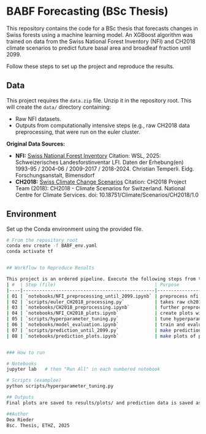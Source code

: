 # BABF Forecasting (BSc Thesis)

This repository contains the code for a BSc thesis that forecasts changes in Swiss forests using a machine learning model. An XGBoost algorithm was trained on data from the Swiss National Forest Inventory (NFI) and CH2018 climate scenarios to predict future basal area and broadleaf fraction until 2099.



Follow these steps to set up the project and reproduce the results.

## Data

This project requires the `data.zip` file. Unzip it in the repository root. This will create the `data/` directory containing:
- Raw NFI datasets.
- Outputs from computationally intensive steps (e.g., raw CH2018 data preprocessing, that were run on the euler cluster.

**Original Data Sources:**
- **NFI:** [Swiss National Forest Inventory](https://www.lfi.ch/en/services/data-supply)
Citation: WSL, 2025: Schweizerisches Landesforstinventar LFI. Daten der Erhebung(en) 1993-95 / 2004-06 / 2009-2017 / 2018-2024. Christian Temperli. Eidg. Forschungsanstalt, Bimensdorf
- **CH2018:** [Swiss Climate Change Scenarios](https://www.nccs.admin.ch/nccs/en/home/climate-change-and-impacts/swiss-climate-change-scenarios/ch2018---climate-scenarios-for-switzerland.html)
Citation:  CH2018 Project Team (2018): CH2018 - Climate Scenarios for Switzerland. National Centre for Climate Services. doi: 10.18751/Climate/Scenarios/CH2018/1.0

## Environment

Set up the Conda environment using the provided file.

```bash
# From the repository root
conda env create -f BABF_env.yaml
conda activate tf


## Workflow to Reproduce Results

This project is an ordered pipeline. Execute the following steps from the repository root to reproduce the thesis results.
| #  | Step (file)                                    | Purpose                                                                                                                                                             |
|----|------------------------------------------------|---------------------------------------------------------------------------------------------------------------------------------------------------------------------|
| 01 | `notebooks/NFI_preprocessing_until_2099.ipynb` | preprocess nfi data with a template until 2099 for combining with the climate data  data.                                                                                           |
| 02 | `scripts/euler_CH2018_processing.py`           | takes raw ch2018 files and calculates yearly metrics for selected coordinates (was done on the euler cluster, output files are in data.zip). not runnable because data is too large`.                                      |
| 03 | `notebooks/CH2018_preprocessing.ipynb`         | further preprocesses climate data and combine with nfi data data.                                                                                                                      |
| 04 | `notebooks/NFI_CH2018_plots.ipynb`             | create plots with nfi and ch2018 data dataset.                                                                                                                  |
| 05 | `scripts/hyperparameter_tuning.py`             | tune hyperparameters (was done on the euler cluster, the tuned hyperparameters are implemented in`model_evaluation.ipynb` and in `prediction_until_2099`). run once only with INVNR 150,250,350 (for model evaluation) and once with INVNR 150,250,350,450 (for iterative forecasting)                                |
| 06 | `notebooks/model_evaluation.ipynb`             | train and evaluate models.                                                                                              |
| 07 | `scripts/prediction_until_2099.py`             | make predictions until 2099 (was done on the euler cluster, output files are in data.zip)                                   |
| 08 | `notebooks/prediction_plots.ipynb`             | make plots of predicted values until 2099 thesis.                                                                               |


### How to run

# Notebooks
jupyter lab   # then "Run All" in each numbered notebook

# Scripts (examplee)
python scripts/hyperparameter_tuning.py

## Outputs
Final plots are saved to results/plots/ and prediction data is saved as data/final_predictions.csv.

##Author
Dea Rieder
Bsc. Thesis, ETHZ, 2025